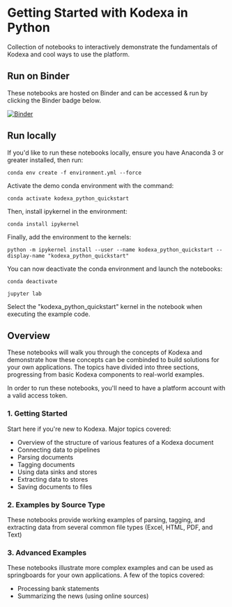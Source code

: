 # Getting Started with Kodexa in Python

Collection of notebooks to interactively demonstrate the fundamentals of Kodexa and cool ways to use the platform.


## Run on Binder

These notebooks are hosted on Binder and can be accessed & run by clicking the Binder badge below.


[![Binder](https://mybinder.org/badge_logo.svg)](https://mybinder.org/v2/gh/kodexa-labs/get-started-with-python/master)


## Run locally

If you'd like to run these notebooks locally, ensure you have Anaconda 3 or greater installed, then run:

    conda env create -f environment.yml --force

Activate the demo conda environment with the command:

    conda activate kodexa_python_quickstart

Then, install ipykernel in the environment:

    conda install ipykernel

Finally, add the environment to the kernels:

    python -m ipykernel install --user --name kodexa_python_quickstart --display-name "kodexa_python_quickstart"

You can now deactivate the conda environment and launch the notebooks:

    conda deactivate

    jupyter lab

Select the "kodexa_python_quickstart" kernel in the notebook when executing the example code.



## Overview

These notebooks will walk you through the concepts of Kodexa and demonstrate how these concepts can be combinded to build solutions for your own applications.  The topics have divided into three sections, progressing from basic Kodexa components to real-world examples.

In order to run these notebooks, you'll need to have a platform account with a valid access token.

### 1. Getting Started
Start here if you're new to Kodexa.  Major topics covered:
* Overview of the structure of various features of a Kodexa document
* Connecting data to pipelines
* Parsing documents
* Tagging documents
* Using data sinks and stores
* Extracting data to stores
* Saving documents to files

### 2. Examples by Source Type
These notebooks provide working examples of parsing, tagging, and extracting data from several common file types (Excel, HTML, PDF, and Text)

### 3. Advanced Examples
These notebooks illustrate more complex examples and can be used as springboards for your own applications.
A few of the topics covered:
* Processing bank statements
* Summarizing the news (using online sources)